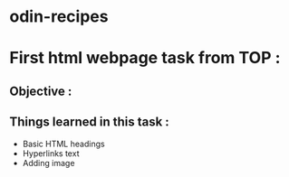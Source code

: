 # odin-recipes
# First html webpage task from TOP : 
## Objective : 

## Things learned in this task :
- Basic HTML headings 
- Hyperlinks text
- Adding image 
#
